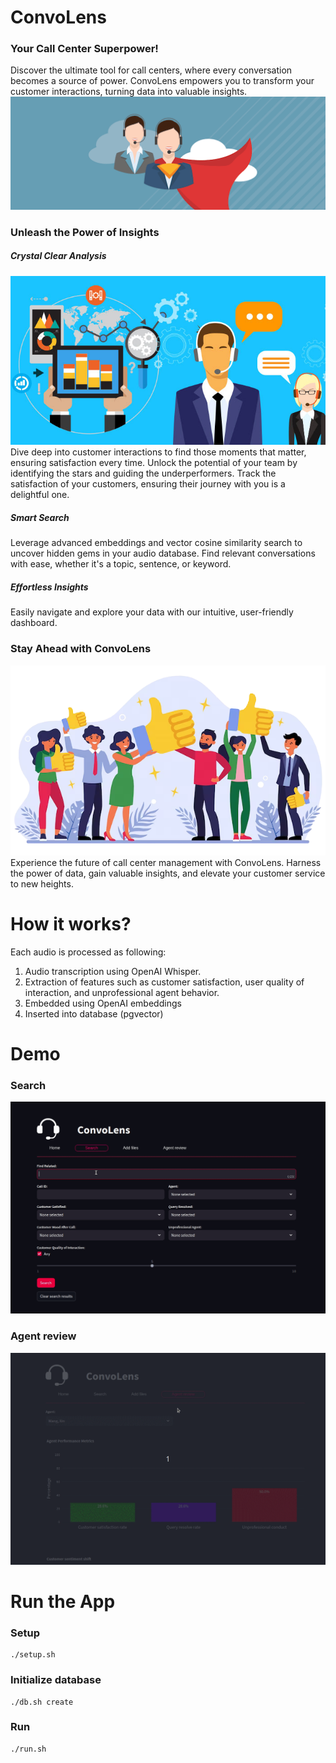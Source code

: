 # ConvoLens

### Your Call Center Superpower!
Discover the ultimate tool for call centers, where every conversation becomes a source of power. ConvoLens empowers you to transform your customer interactions, turning data into valuable insights.
<img src="app/ui/superhero_agent.png" alt="color picker" />

### Unleash the Power of Insights

##### Crystal Clear Analysis
<img src="app/ui/analysis.jpg" alt="color picker" />
Dive deep into customer interactions to find those moments that matter, ensuring satisfaction every time. Unlock the potential of your team by identifying the stars and guiding the underperformers. Track the satisfaction of your customers, ensuring their journey with you is a delightful one.

##### Smart Search
Leverage advanced embeddings and vector cosine similarity search to uncover hidden gems in your audio database. Find relevant conversations with ease, whether it's a topic, sentence, or keyword.

##### Effortless Insights
Easily navigate and explore your data with our intuitive, user-friendly dashboard.

### Stay Ahead with ConvoLens
<img src="app/ui/happy_customer.png" alt="color picker" />
Experience the future of call center management with ConvoLens. Harness the power of data, gain valuable insights, and elevate your customer service to new heights.

# How it works?

Each audio is processed as following:
1. Audio transcription using OpenAI Whisper.
2. Extraction of features such as customer satisfaction, user quality of interaction, and unprofessional agent behavior.
3. Embedded using OpenAI embeddings
4. Inserted into database (pgvector)

# Demo

### Search

<img src="app/ui/demo/search_example_1.gif" alt="color picker" />

### Agent review

<img src="app/ui/demo/agent_review.gif" alt="color picker" />


# Run the App

### Setup

```
./setup.sh
```

### Initialize database

```
./db.sh create
```

### Run

```
./run.sh
```
